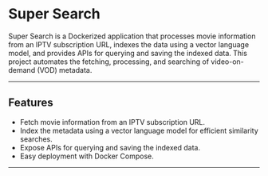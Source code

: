 # Super Search

Super Search is a Dockerized application that processes movie information from an IPTV subscription URL, indexes the data using a vector language model, and provides APIs for querying and saving the indexed data. This project automates the fetching, processing, and searching of video-on-demand (VOD) metadata.

---

## Features

- Fetch movie information from an IPTV subscription URL.
- Index the metadata using a vector language model for efficient similarity searches.
- Expose APIs for querying and saving the indexed data.
- Easy deployment with Docker Compose.

---
